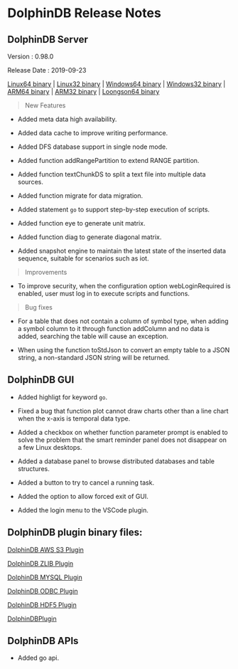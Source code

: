 # DolphinDB Release Notes


## DolphinDB Server


Version : 0.98.0

Release Date : 2019-09-23


[Linux64 binary](http://www.dolphindb.com/downloads/DolphinDB_Linux64_V0.98.0.zip) | 
[Linux32 binary](http://www.dolphindb.com/downloads/DolphinDB_Linux32_V0.98.0.zip) | [Windows64 binary](http://www.dolphindb.com/downloads/DolphinDB_Win64_V0.98.0.zip) | 
[Windows32 binary](http://www.dolphindb.com/downloads/DolphinDB_Win32_V0.98.0.zip) | 
[ARM64 binary](http://www.dolphindb.com/downloads/DolphinDB_ARM64_V0.98.0.zip) | 
[ARM32 binary](http://www.dolphindb.com/downloads/DolphinDB_ARM32_V0.98.0.zip) | [Loongson64 binary](http://www.dolphindb.com/downloads/DolphinDB_Loongson64_V0.97.0.zip) 


> New Features

* Added meta data high availability.

* Added data cache to improve writing performance.

* Added DFS database support in single node mode.

* Added function addRangePartition to extend RANGE partition.

* Added function textChunkDS to split a text file into multiple data sources.

* Added function migrate for data migration.

* Added statement `go` to support step-by-step execution of scripts.

* Added function eye to generate unit matrix.

* Added function diag to generate diagonal matrix.

* Added snapshot engine to maintain the latest state of the inserted data sequence, suitable for scenarios such as iot.


> Improvements

* To improve security, when the configuration option webLoginRequired is enabled, user must log in to execute scripts and functions.


> Bug fixes

* For a table that does not contain a column of symbol type, when adding a symbol column to it through function addColumn and no data is added, searching the table will cause an exception.

* When using the function toStdJson to convert an empty table to a JSON string, a non-standard JSON string will be returned.

## DolphinDB GUI

* Added highligt for keyword `go`.
 
* Fixed a bug that function plot cannot draw charts other than a line chart when the x-axis is temporal data type.
 
* Added a checkbox on whether function parameter prompt is enabled to solve the problem that the smart reminder panel does not disappear on a few Linux desktops.
 
* Added a database panel to browse distributed databases and table structures.

* Added a button to try to cancel a running task.
 
* Added the option to allow forced exit of GUI.

* Added the login menu to the VSCode plugin.

## DolphinDB plugin binary files:

[DolphinDB AWS S3 Plugin](http://www.dolphindb.com/downloads/AWSS3_V0.98.0.zip)

[DolphinDB ZLIB Plugin](http://www.dolphindb.com/downloads/ZLIB_V0.98.0.zip)

[DolphinDB MYSQL Plugin](http://www.dolphindb.com/downloads/MYSQL_V0.98.0.zip)

[DolphinDB ODBC Plugin](http://www.dolphindb.com/downloads/ODBC_V0.98.0.zip)

[DolphinDB HDF5 Plugin](http://www.dolphindb.com/downloads/HDF5_V0.98.0.zip)

[DolphinDBPlugin](https://github.com/dolphindb/release/raw/master/0.98/DolphinDB_Plugin_V0.98.0_src.zip)


## DolphinDB APIs

* Added go api.
